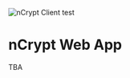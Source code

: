 ![nCrypt Client test](https://github.com/Ncrypt-Site/ncrypt-client/workflows/nCrypt%20Client%20test/badge.svg)
# nCrypt Web App

TBA